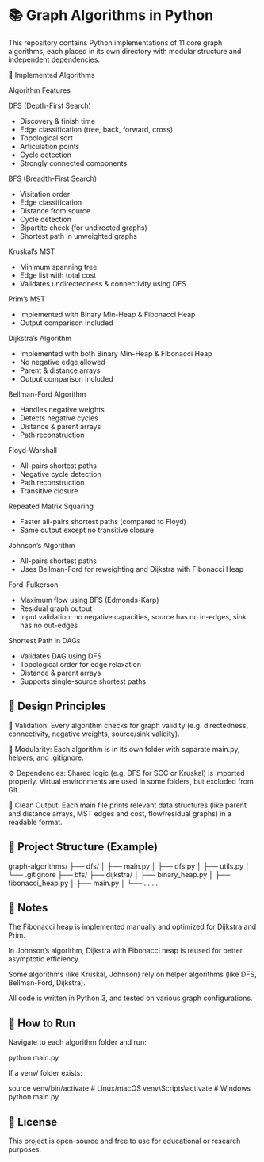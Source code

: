 # 📚 Graph Algorithms in Python

This repository contains Python implementations of 11 core graph algorithms, each placed in its own directory with modular structure and independent dependencies.

🚀 Implemented Algorithms

Algorithm	Features

DFS (Depth-First Search)
- Discovery & finish time<br>
- Edge classification (tree, back, forward, cross)<br>
- Topological sort<br>
- Articulation points<br>
- Cycle detection<br>
- Strongly connected components

BFS (Breadth-First Search)
- Visitation order<br>
- Edge classification<br>
- Distance from source<br>
- Cycle detection<br>
- Bipartite check (for undirected graphs)<br>
- Shortest path in unweighted graphs

Kruskal’s MST	
- Minimum spanning tree<br>
- Edge list with total cost<br>
- Validates undirectedness & connectivity using DFS

Prim’s MST	
- Implemented with Binary Min-Heap & Fibonacci Heap<br>
- Output comparison included

Dijkstra’s Algorithm	
- Implemented with both Binary Min-Heap & Fibonacci Heap<br>
- No negative edge allowed<br>
- Parent & distance arrays<br>
- Output comparison included

Bellman-Ford Algorithm	
- Handles negative weights<br>
- Detects negative cycles<br>
- Distance & parent arrays<br>
- Path reconstruction

Floyd-Warshall	
- All-pairs shortest paths<br>
- Negative cycle detection<br>
- Path reconstruction<br>
- Transitive closure

Repeated Matrix Squaring	
- Faster all-pairs shortest paths (compared to Floyd)<br>
- Same output except no transitive closure

Johnson’s Algorithm	
- All-pairs shortest paths<br>
- Uses Bellman-Ford for reweighting and Dijkstra with Fibonacci Heap

Ford-Fulkerson	
- Maximum flow using BFS (Edmonds-Karp)<br>
- Residual graph output<br>
- Input validation: no negative capacities, source has no in-edges, sink has no out-edges

Shortest Path in DAGs	
- Validates DAG using DFS<br>
- Topological order for edge relaxation<br>
- Distance & parent arrays<br>
- Supports single-source shortest paths


## 🧠 Design Principles

🧪 Validation: Every algorithm checks for graph validity (e.g. directedness, connectivity, negative weights, source/sink validity).

🧩 Modularity: Each algorithm is in its own folder with separate main.py, helpers, and .gitignore.

⚙ Dependencies: Shared logic (e.g. DFS for SCC or Kruskal) is imported properly. Virtual environments are used in some folders, but excluded from Git.

🧵 Clean Output: Each main file prints relevant data structures (like parent and distance arrays, MST edges and cost, flow/residual graphs) in a readable format.


## 📁 Project Structure (Example)

graph-algorithms/
├── dfs/
│   ├── main.py
│   ├── dfs.py
│   ├── utils.py
│   └── .gitignore
├── bfs/
├── dijkstra/
│   ├── binary_heap.py
│   ├── fibonacci_heap.py
│   ├── main.py
│   └── ...
...

## 📌 Notes

The Fibonacci heap is implemented manually and optimized for Dijkstra and Prim.

In Johnson’s algorithm, Dijkstra with Fibonacci heap is reused for better asymptotic efficiency.

Some algorithms (like Kruskal, Johnson) rely on helper algorithms (like DFS, Bellman-Ford, Dijkstra).

All code is written in Python 3, and tested on various graph configurations.


## 🧪 How to Run

Navigate to each algorithm folder and run:

python main.py

If a venv/ folder exists:

source venv/bin/activate  # Linux/macOS
venv\Scripts\activate     # Windows
python main.py

## 📄 License

This project is open-source and free to use for educational or research purposes.

